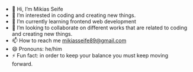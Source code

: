 - 👋 Hi, I’m Mikias Seife
- 👀 I’m interested in coding and creating new things.
- 🌱 I’m currently learning frontend web development
- 💞️ I’m looking to collaborate on different works that are related to coding and creating new things.
- 📫 How to reach me mikiasseife89@gmail.com
- 😄 Pronouns: he/him
- ⚡ Fun fact: in order to keep your balance you must keep moving forward.

<!---
Mikey-se/Mikey-se is a ✨ special ✨ repository because its `README.md` (this file) appears on your GitHub profile.
You can click the Preview link to take a look at your changes.
--->

